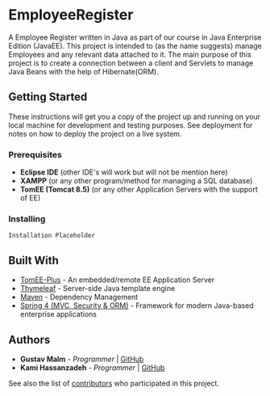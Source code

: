 # EmployeeRegister

A Employee Register written in Java as part of our course in Java Enterprise Edition (JavaEE). This project is intended to (as the name suggests) manage Employees and any relevant data attached to it. The main purpose of this project is to create a connection between a client and Servlets to manage Java Beans with the help of Hibernate(ORM).

## Getting Started

These instructions will get you a copy of the project up and running on your local machine for development and testing purposes. See deployment for notes on how to deploy the project on a live system.

### Prerequisites
 - **Eclipse IDE** (other IDE's will work but will not be mention here)
 - **XAMPP** (or any other program/method for managing a SQL database)
 - **TomEE (Tomcat 8.5)** (or any other Application Servers with the support of EE)
### Installing

```
Installation Placeholder
```
## Built With
* [TomEE-Plus](http://tomee.apache.org/docs.html) - An embedded/remote EE Application Server
* [Thymeleaf](http://www.thymeleaf.org/documentation.html) - Server-side Java template engine
* [Maven](https://maven.apache.org/) - Dependency Management
* [Spring 4 (MVC, Security & ORM)](https://spring.io/docs) - Framework for modern Java-based enterprise applications

## Authors

* **Gustav Malm** - *Programmer* | [GitHub](https://github.com/GustavMalm)
* **Kami Hassanzadeh** - *Programmer* | [GitHub](https://github.com/kami83h)

See also the list of [contributors](https://github.com/GustavMalm/EmployeeRegisterRESTfulService/contributors) who participated in this project.
